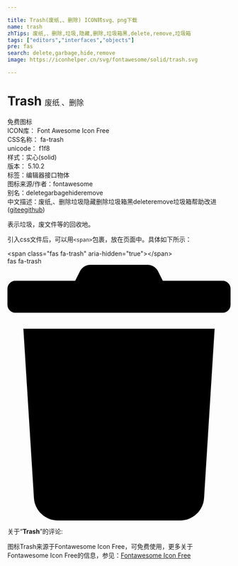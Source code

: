 ```yaml
---

title: Trash(废纸,、删除) ICON转svg、png下载
name: trash
zhTips: 废纸,、删除,垃圾,隐藏,删除,垃圾箱黑,delete,remove,垃圾箱
tags: ["editors","interfaces","objects"]
pre: fas
search: delete,garbage,hide,remove
image: https://iconhelper.cn/svg/fontawesome/solid/trash.svg

---
```


# Trash  <small style="font-size: 60%;font-weight: 100">废纸,、删除</small>


<div class="detail-page">
<p>
<span><span class="badge-success badge">免费图标</span> </span>
<br/>
<span>
ICON库：
<span class="badge-secondary badge">Font Awesome Icon Free</span> 
</span>
<br/>
<span>
CSS名称：
<span class="badge-secondary badge">fa-trash</span> 
</span>
<br/>
<span>
unicode：
<span class="badge-secondary badge">f1f8</span> 
<copy-btn content='f1f8' btn-title=""></copy-btn>
<copy-btn :content='String.fromCodePoint(parseInt("f1f8", 16))' btn-title="复制U"></copy-btn>
</span><br/><span>样式：<span class="badge-light badge">实心(solid)</span></span>
<br/>
<span>
版本：
<span class="badge-secondary badge">5.10.2</span> 
</span><br/><span>标签：<span class="badge-light badge"><router-link to="/tags/editors.html">编辑器</router-link></span><span class="badge-light badge"><router-link to="/tags/interfaces.html">接口</router-link></span><span class="badge-light badge"><router-link to="/tags/objects.html">物体</router-link></span></span>
<br/>
<span>图标来源/作者：<span class="badge-light badge">fontawesome</span></span> 
<br/>
<span>别名：<span class="badge-light badge">delete</span><span class="badge-light badge">garbage</span><span class="badge-light badge">hide</span><span class="badge-light badge">remove</span></span><br/><span class="zh-detail">中文描述：<span class="badge-primary badge">废纸,、删除</span><span class="badge-primary badge">垃圾</span><span class="badge-primary badge">隐藏</span><span class="badge-primary badge">删除</span><span class="badge-primary badge">垃圾箱黑</span><span class="badge-primary badge">delete</span><span class="badge-primary badge">remove</span><span class="badge-primary badge">垃圾箱</span><span class="help-link"><span>帮助改进</span>(<a href="https://gitee.com/liuwave/icon-helper/edit/master/json/fontawesome/solid/trash.json" target="_blank" rel="noopener noreferrer">gitee</a><a href="https://github.com/liuwave/icon-helper/edit/master/json/fontawesome/solid/trash.json" target="_blank" rel="noopener noreferrer">github</a></span>)</span><br/>
</p>
</div><div class="description description alert alert-light">表示垃圾，废文件等的回收地。</div>
<div class="alert alert-dark">
  <i class="fas fa-trash fa-xs"></i>
  <i class="fas fa-trash fa-sm"></i>
  <i class="fas fa-trash fa-lg"></i>
  <i class="fas fa-trash fa-2x"></i>
  <i class="fas fa-trash fa-3x"></i>
  <i class="fas fa-trash fa-5x"></i>
  <i class="fas fa-trash fa-7x"></i>
</div>
<div>
  <p>引入css文件后，可以用<code>&lt;span&gt;</code>包裹，放在页面中。具体如下所示：    
  </p>
  <div class="alert alert-primary" style="font-size: 14px">
    &lt;span class="fas fa-trash" aria-hidden="true"&gt;&lt;/span&gt;
    <copy-btn content='<span class="fas fa-trash" aria-hidden="true"></span>'></copy-btn>
  </div>
  <div class="alert alert-secondary">
    <i class="fas fa-trash"
    style="font-size: 24px"
    aria-hidden="true"></i> fas fa-trash
    <copy-btn content="fas fa-trash" btn-title="复制图标名称"></copy-btn>
  </div>
</div>
<div id="svg" class="svg-wrap">
<svg xmlns="http://www.w3.org/2000/svg" viewBox="0 0 448 512"><path d="M432 32H312l-9.4-18.7A24 24 0 0 0 281.1 0H166.8a23.72 23.72 0 0 0-21.4 13.3L136 32H16A16 16 0 0 0 0 48v32a16 16 0 0 0 16 16h416a16 16 0 0 0 16-16V48a16 16 0 0 0-16-16zM53.2 467a48 48 0 0 0 47.9 45h245.8a48 48 0 0 0 47.9-45L416 128H32z"/></svg>
</div>
<detail full-name='fa-trash'></detail>
<div class="icon-detail__container">
<p>关于“<b>Trash</b>”的评论:</p>
</div>
<Vssue title="关于“Trash”的评论" />    
<div><p>图标Trash来源于Fontawesome Icon Free，可免费使用，更多关于  Fontawesome Icon Free的信息，参见：<a target="_blank" href="https://iconhelper.cn/fontawesome.html">Fontawesome Icon Free</a>
</p></div>
